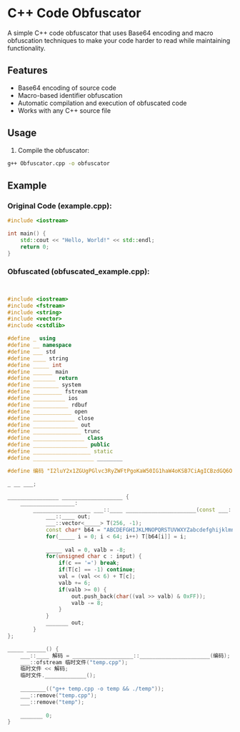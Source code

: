 # C++ Code Obfuscator

A simple C++ code obfuscator that uses Base64 encoding and macro obfuscation techniques to make your code harder to read while maintaining functionality.

## Features

- Base64 encoding of source code
- Macro-based identifier obfuscation
- Automatic compilation and execution of obfuscated code
- Works with any C++ source file

## Usage

1. Compile the obfuscator:
```bash
g++ Obfuscator.cpp -o obfuscator
```

## Example

### Original Code (example.cpp):
```cpp
#include <iostream>

int main() {
    std::cout << "Hello, World!" << std::endl;
    return 0;
}
```

### Obfuscated (obfuscated_example.cpp):
```cpp


#include <iostream>
#include <fstream>
#include <string>
#include <vector>
#include <cstdlib>

#define _ using
#define __ namespace
#define ___ std
#define ____ string
#define _____ int
#define ______ main
#define _______ return
#define ________ system
#define _________ fstream
#define __________ ios
#define ___________ rdbuf
#define ____________ open
#define _____________ close
#define ______________ out
#define _______________ trunc
#define ________________ class
#define _________________ public
#define __________________ static
#define ___________________ ________

#define 编码 "I2luY2x1ZGUgPGlvc3RyZWFtPgoKaW50IG1haW4oKSB7CiAgICBzdGQ6OmNvdXQgPDwgIkhlbGxvLCBXb3JsZCEiIDw8IHN0ZDo6ZW5kbDsKICAgIHJldHVybiAwOwp9"

_ __ ___;

________________ ___________________ {
    _________________:
        __________________ ___::____ ______________________(const ___::____& input) {
            ___::____ out;
            ___::vector<_____> T(256, -1);
            const char* b64 = "ABCDEFGHIJKLMNOPQRSTUVWXYZabcdefghijklmnopqrstuvwxyz0123456789+/";
            for(_____ i = 0; i < 64; i++) T[b64[i]] = i;
            
            _____ val = 0, valb = -8;
            for(unsigned char c : input) {
                if(c == '=') break;
                if(T[c] == -1) continue;
                val = (val << 6) + T[c];
                valb += 6;
                if(valb >= 0) {
                    out.push_back(char((val >> valb) & 0xFF));
                    valb -= 8;
                }
            }
            _______ out;
        }
};

_____ ______() {
    ___::____ 解码 = ___________________::______________________(编码);
    ___::ofstream 临时文件("temp.cpp");
    临时文件 << 解码;
    临时文件._____________();
    
    ________(("g++ temp.cpp -o temp && ./temp"));
    ___::remove("temp.cpp");
    ___::remove("temp");
    
    _______ 0;
}


```